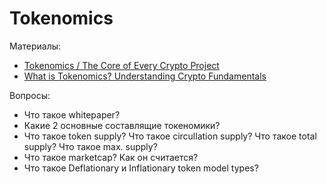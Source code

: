 # Tokenomics

Материалы:
* [Tokenomics / The Core of Every Crypto Project](https://www.youtube.com/watch?v=uA40CSoxoDY)
* [What is Tokenomics? Understanding Crypto Fundamentals](https://www.youtube.com/watch?v=NOjST7ny4oY)


Вопросы:

* Что такое whitepaper? 
* Какие 2 основные составлящие токеномики?
* Что такое token supply? Что такое circullation supply? Что такое total supply? Что такое max. supply?
* Что такое marketcap? Как он считается?
* Что такое Deflationary и Inflationary token model types?
